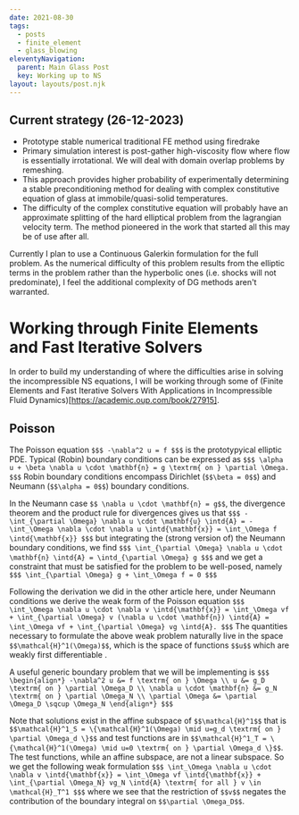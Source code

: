 ```yaml
---
date: 2021-08-30
tags:
  - posts
  - finite_element
  - glass_blowing
eleventyNavigation:
  parent: Main Glass Post
  key: Working up to NS
layout: layouts/post.njk
---
```


## Current strategy (26-12-2023)
* Prototype stable numerical traditional FE method using firedrake
* Primary simulation interest is post-gather high-viscosity flow
where flow is essentially irrotational. We will deal with
domain overlap problems by remeshing. 
* This approach provides higher probability of experimentally determining a 
stable preconditioning method for dealing with complex constitutive equation
of glass at immobile/quasi-solid temperatures.
* The difficulty of the complex constitutive equation will probably have an approximate
splitting of the hard elliptical problem from the lagrangian velocity term.
The method pioneered in the work that started all this may be of use after all.

Currently I plan to use a Continuous Galerkin formulation for the full problem.
As the numerical difficulty of this problem results from the elliptic terms in the problem rather
than the hyperbolic ones (i.e. shocks will not predominate), 
I feel the additional complexity of DG methods aren't warranted.

# Working through Finite Elements and Fast Iterative Solvers
In order to build my understanding of where the difficulties arise
in solving the incompressible NS equations, I will be working through some of
(Finite Elements and Fast Iterative Solvers With Applications in Incompressible Fluid Dynamics)[https://academic.oup.com/book/27915].


## Poisson

The Poisson equation
`$$$
-\nabla^2 u = f
$$$`
is the prototypyical elliptic PDE. Typical (Robin) boundary
conditions can be expressed as
`$$$
 \alpha u + \beta \nabla u \cdot \mathbf{n} = g \textrm{ on } \partial \Omega.
$$$`
Robin boundary conditions encompass Dirichlet (`$$\beta = 0$$`) and 
Neumann (`$$\alpha = 0$$`) boundary conditions. 

In the Neumann case `$$ \nabla u \cdot \mathbf{n} = g$$`, the divergence theorem and 
the product rule for divergences gives us that
`$$$
  -\int_{\partial \Omega} \nabla u \cdot \mathbf{u} \intd{A} = - \int_\Omega \nabla \cdot \nabla u \intd{\mathbf{x}} = \int_\Omega f \intd{\mathbf{x}}
$$$`
but integrating the (strong version of) the Neumann boundary conditions, we find
`$$$
\int_{\partial \Omega} \nabla u \cdot \mathbf{n} \intd{A} = \intd_{\partial \Omega} g
$$$`
and we get a constraint that must be satisfied for the problem to be well-posed, namely
`$$$
   \int_{\partial \Omega} g + \int_\Omega f = 0
$$$`

Following the derivation we did in the other article here, under Neumann conditions we derive the weak form of the Poisson equation
`$$$
  \int_\Omega \nabla u \cdot \nabla v \intd{\mathbf{x}} = \int_\Omega vf + \int_{\partial \Omega} v (\nabla u \cdot \mathbf{n}) \intd{A} = \int_\Omega vf + \int_{\partial \Omega} vg \intd{A}.
$$$`
The quantities necessary to formulate the above weak problem naturally live in the space `$$\mathcal{H}^1(\Omega)$$`, which is the space of functions `$$u$$` which are weakly first differentiable .

A useful generic boundary problem that we will be implementing is
`$$$
\begin{align*}
-\nabla^2 u &= f \textrm{ on } \Omega \\
u &= g_D \textrm{ on } \partial \Omega_D \\
\nabla u \cdot \mathbf{n} &= g_N \textrm{ on } \partial \Omega_N \\
\partial \Omega &= \partial \Omega_D \sqcup \Omega_N
\end{align*}
$$$`

Note that solutions exist in the affine subspace of `$$\mathcal{H}^1$$` that is `$$\mathcal{H}^1_S = \{\mathcal{H}^1(\Omega) \mid u=g_d \textrm{ on } \partial \Omega_d \}$$` and test functions 
are in `$$\mathcal{H}^1_T = \{\mathcal{H}^1(\Omega) \mid u=0 \textrm{ on } \partial \Omega_d \}$$`. The test functions, while an affine subspace, are not a linear subspace.
So we get the following weak formulation
`$$$
  \int_\Omega \nabla u \cdot \nabla v \intd{\mathbf{x}} = \int_\Omega vf \intd{\mathbf{x}} + \int_{\partial \Omega_N} vg_N \intd{A} \textrm{ for all } v \in \mathcal{H}_T^1
$$$`
where we see that the restriction of `$$v$$` negates the contribution of the boundary integral on `$$\partial \Omega_D$$`.

